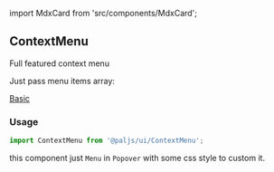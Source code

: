 import MdxCard from 'src/components/MdxCard';

<MdxCard>

## ContextMenu

Full featured context menu

Just pass menu items array:

[Basic](demo://Basic.tsx)

### Usage

```js
import ContextMenu from '@paljs/ui/ContextMenu';
```

this component just `Menu` in `Popover` with some css style to custom it.

</MdxCard>
